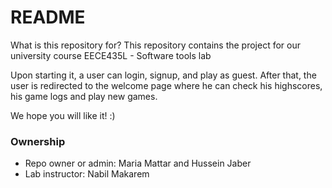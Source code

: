# README #

What is this repository for?
This repository contains the project for our university course EECE435L - Software tools lab

Upon starting it, a user can login, signup, and  play as guest.
After that, the user is redirected to the welcome page where he can check his highscores, his game logs and play new games.

We hope you will like it! :)


### Ownership ###

* Repo owner or admin: Maria Mattar and Hussein Jaber
* Lab instructor: Nabil Makarem
